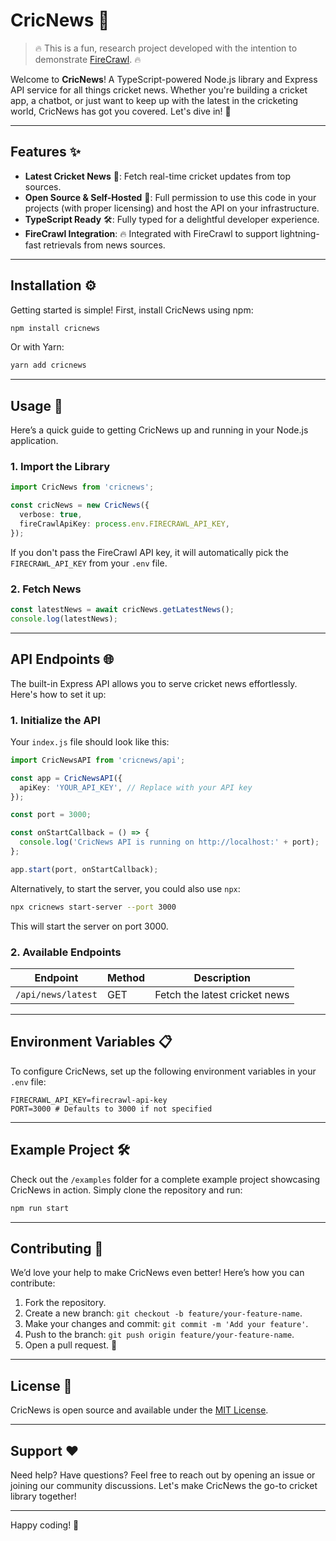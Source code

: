 # CricNews 🏏

> 🔥 This is a fun, research project developed with the intention to demonstrate [FireCrawl](https://www.firecrawl.dev/). 🔥

Welcome to **CricNews**! A TypeScript-powered Node.js library and Express API service for all things cricket news. Whether you're building a cricket app, a chatbot, or just want to keep up with the latest in the cricketing world, CricNews has got you covered. Let's dive in! 🚀

---

## Features ✨

- **Latest Cricket News** 🔖: Fetch real-time cricket updates from top sources.
- **Open Source & Self-Hosted** 🔗: Full permission to use this code in your projects (with proper licensing) and host the API on your infrastructure.
- **TypeScript Ready** 🛠️: Fully typed for a delightful developer experience.
- **FireCrawl Integration**: 🔥 Integrated with FireCrawl to support lightning-fast retrievals from news sources.

---

## Installation ⚙️

Getting started is simple! First, install CricNews using npm:

```bash
npm install cricnews
```

Or with Yarn:

```bash
yarn add cricnews
```

---

## Usage 🚀

Here’s a quick guide to getting CricNews up and running in your Node.js application.

### 1. Import the Library

```typescript
import CricNews from 'cricnews';

const cricNews = new CricNews({
  verbose: true, 
  fireCrawlApiKey: process.env.FIRECRAWL_API_KEY,
});
```

If you don't pass the FireCrawl API key, it will automatically pick the `FIRECRAWL_API_KEY` from your `.env` file.

### 2. Fetch News

```typescript
const latestNews = await cricNews.getLatestNews();
console.log(latestNews);
```

---

## API Endpoints 🌐

The built-in Express API allows you to serve cricket news effortlessly. Here's how to set it up:

### 1. Initialize the API

Your `index.js` file should look like this:

```typescript
import CricNewsAPI from 'cricnews/api';

const app = CricNewsAPI({
  apiKey: 'YOUR_API_KEY', // Replace with your API key
});

const port = 3000; 

const onStartCallback = () => {
  console.log('CricNews API is running on http://localhost:' + port);
};

app.start(port, onStartCallback);
```

Alternatively, to start the server, you could also use `npx`:

```bash
npx cricnews start-server --port 3000
```

This will start the server on port 3000.

### 2. Available Endpoints

| Endpoint               | Method | Description                    |
|------------------------|--------|--------------------------------|
| `/api/news/latest`     | GET    | Fetch the latest cricket news  |

---

## Environment Variables 📋

To configure CricNews, set up the following environment variables in your `.env` file:

```env
FIRECRAWL_API_KEY=firecrawl-api-key
PORT=3000 # Defaults to 3000 if not specified
```

---

## Example Project 🛠️

Check out the `/examples` folder for a complete example project showcasing CricNews in action. Simply clone the repository and run:

```bash
npm run start
```

---

## Contributing 🤝

We’d love your help to make CricNews even better! Here’s how you can contribute:

1. Fork the repository.
2. Create a new branch: `git checkout -b feature/your-feature-name`.
3. Make your changes and commit: `git commit -m 'Add your feature'`.
4. Push to the branch: `git push origin feature/your-feature-name`.
5. Open a pull request. 🎉

---

## License 📜

CricNews is open source and available under the [MIT License](LICENSE).

---

## Support ❤️

Need help? Have questions? Feel free to reach out by opening an issue or joining our community discussions. Let's make CricNews the go-to cricket library together!

---

Happy coding! 🏏
